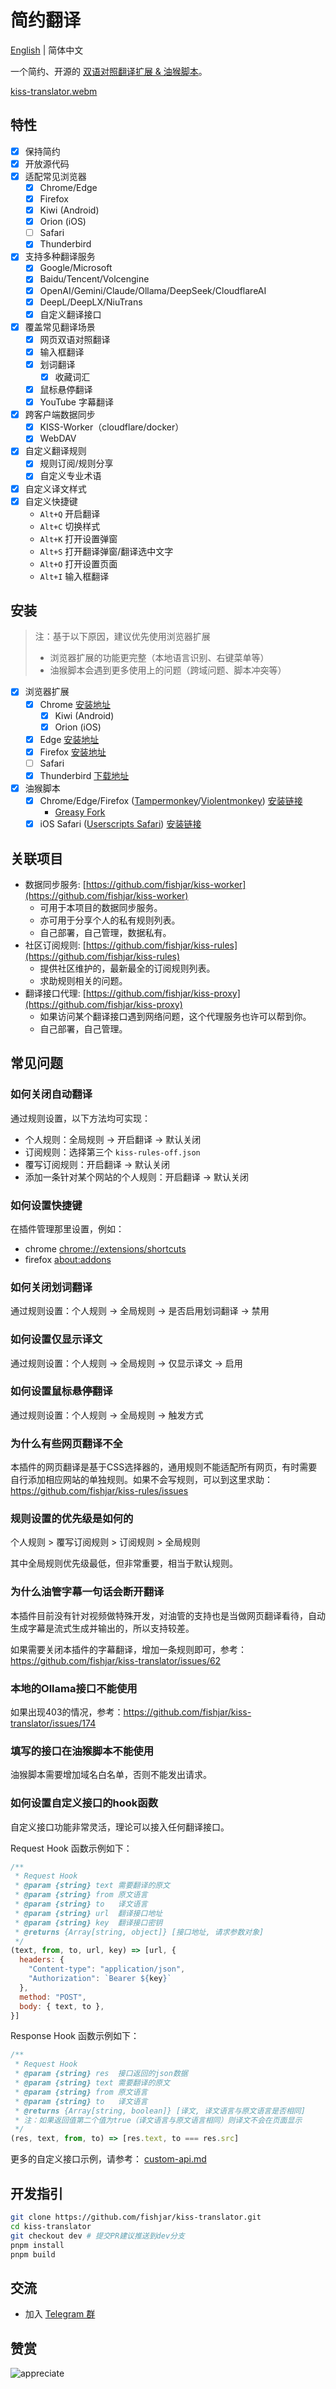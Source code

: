 # 简约翻译

[English](README.en.md) | 简体中文

一个简约、开源的 [双语对照翻译扩展 & 油猴脚本](https://github.com/fishjar/kiss-translator)。

[kiss-translator.webm](https://github.com/fishjar/kiss-translator/assets/1157624/f7ba8a5c-e4a8-4d5a-823a-5c5c67a0a47f)

## 特性

- [x] 保持简约
- [x] 开放源代码
- [x] 适配常见浏览器
  - [x] Chrome/Edge
  - [x] Firefox
  - [x] Kiwi (Android)
  - [x] Orion (iOS)
  - [ ] Safari
  - [x] Thunderbird
- [x] 支持多种翻译服务
  - [x] Google/Microsoft
  - [x] Baidu/Tencent/Volcengine
  - [x] OpenAI/Gemini/Claude/Ollama/DeepSeek/CloudflareAI
  - [x] DeepL/DeepLX/NiuTrans
  - [x] 自定义翻译接口
- [x] 覆盖常见翻译场景
  - [x] 网页双语对照翻译
  - [x] 输入框翻译
  - [x] 划词翻译
    - [x] 收藏词汇
  - [x] 鼠标悬停翻译
  - [x] YouTube 字幕翻译
- [x] 跨客户端数据同步
  - [x] KISS-Worker（cloudflare/docker）
  - [x] WebDAV
- [x] 自定义翻译规则
  - [x] 规则订阅/规则分享
  - [x] 自定义专业术语
- [x] 自定义译文样式
- [x] 自定义快捷键
  - `Alt+Q` 开启翻译
  - `Alt+C` 切换样式
  - `Alt+K` 打开设置弹窗
  - `Alt+S` 打开翻译弹窗/翻译选中文字
  - `Alt+O` 打开设置页面
  - `Alt+I` 输入框翻译

## 安装

> 注：基于以下原因，建议优先使用浏览器扩展
>
> - 浏览器扩展的功能更完整（本地语言识别、右键菜单等）
> - 油猴脚本会遇到更多使用上的问题（跨域问题、脚本冲突等）

- [x] 浏览器扩展
  - [x] Chrome [安装地址](https://chrome.google.com/webstore/detail/kiss-translator/bdiifdefkgmcblbcghdlonllpjhhjgof?hl=zh-CN)
    - [x] Kiwi (Android)
    - [x] Orion (iOS)
  - [x] Edge [安装地址](https://microsoftedge.microsoft.com/addons/detail/%E7%AE%80%E7%BA%A6%E7%BF%BB%E8%AF%91/jemckldkclkinpjighnoilpbldbdmmlh?hl=zh-CN)
  - [x] Firefox [安装地址](https://addons.mozilla.org/zh-CN/firefox/addon/kiss-translator/)
  - [ ] Safari
  - [x] Thunderbird [下载地址](https://github.com/fishjar/kiss-translator/releases)
- [x] 油猴脚本
  - [x] Chrome/Edge/Firefox ([Tampermonkey](https://www.tampermonkey.net/)/[Violentmonkey](https://violentmonkey.github.io/)) [安装链接](https://fishjar.github.io/kiss-translator/kiss-translator.user.js)
    - [Greasy Fork](https://greasyfork.org/zh-CN/scripts/472840-kiss-translator)
  - [x] iOS Safari ([Userscripts Safari](https://github.com/quoid/userscripts)) [安装链接](https://fishjar.github.io/kiss-translator/kiss-translator-ios-safari.user.js)

## 关联项目

- 数据同步服务: [https://github.com/fishjar/kiss-worker](https://github.com/fishjar/kiss-worker)
  - 可用于本项目的数据同步服务。
  - 亦可用于分享个人的私有规则列表。
  - 自己部署，自己管理，数据私有。
- 社区订阅规则: [https://github.com/fishjar/kiss-rules](https://github.com/fishjar/kiss-rules)
  - 提供社区维护的，最新最全的订阅规则列表。
  - 求助规则相关的问题。
- 翻译接口代理: [https://github.com/fishjar/kiss-proxy](https://github.com/fishjar/kiss-proxy)
  - 如果访问某个翻译接口遇到网络问题，这个代理服务也许可以帮到你。
  - 自己部署，自己管理。

## 常见问题

### 如何关闭自动翻译

通过规则设置，以下方法均可实现：

- 个人规则：全局规则 -> 开启翻译 -> 默认关闭
- 订阅规则：选择第三个 `kiss-rules-off.json`
- 覆写订阅规则：开启翻译 -> 默认关闭
- 添加一条针对某个网站的个人规则：开启翻译 -> 默认关闭

### 如何设置快捷键

在插件管理那里设置，例如： 

- chrome [chrome://extensions/shortcuts](chrome://extensions/shortcuts)
- firefox [about:addons](about:addons)

### 如何关闭划词翻译

通过规则设置：个人规则 -> 全局规则 -> 是否启用划词翻译 -> 禁用

### 如何设置仅显示译文

通过规则设置：个人规则 -> 全局规则 -> 仅显示译文 -> 启用

### 如何设置鼠标悬停翻译

通过规则设置：个人规则 -> 全局规则 -> 触发方式

### 为什么有些网页翻译不全

本插件的网页翻译是基于CSS选择器的，通用规则不能适配所有网页，有时需要自行添加相应网站的单独规则。如果不会写规则，可以到这里求助： https://github.com/fishjar/kiss-rules/issues

### 规则设置的优先级是如何的

个人规则 > 覆写订阅规则 > 订阅规则 > 全局规则

其中全局规则优先级最低，但非常重要，相当于默认规则。

### 为什么油管字幕一句话会断开翻译

本插件目前没有针对视频做特殊开发，对油管的支持也是当做网页翻译看待，自动生成字幕是流式生成并输出的，所以支持较差。

如果需要关闭本插件的字幕翻译，增加一条规则即可，参考：https://github.com/fishjar/kiss-translator/issues/62

### 本地的Ollama接口不能使用

如果出现403的情况，参考：https://github.com/fishjar/kiss-translator/issues/174

### 填写的接口在油猴脚本不能使用

油猴脚本需要增加域名白名单，否则不能发出请求。

### 如何设置自定义接口的hook函数

自定义接口功能非常灵活，理论可以接入任何翻译接口。

Request Hook 函数示例如下：

```js
/**
 * Request Hook
 * @param {string} text 需要翻译的原文
 * @param {string} from 原文语言
 * @param {string} to   译文语言
 * @param {string} url  翻译接口地址
 * @param {string} key  翻译接口密钥
 * @returns {Array[string, object]} [接口地址, 请求参数对象]
 */
(text, from, to, url, key) => [url, {
  headers: {
    "Content-type": "application/json",
    "Authorization": `Bearer ${key}`
  },
  method: "POST",
  body: { text, to },
}]
```

Response Hook 函数示例如下：

```js
/**
 * Request Hook
 * @param {string} res  接口返回的json数据
 * @param {string} text 需要翻译的原文
 * @param {string} from 原文语言
 * @param {string} to   译文语言
 * @returns {Array[string, boolean]} [译文, 译文语言与原文语言是否相同]
 * 注：如果返回值第二个值为true（译文语言与原文语言相同）则译文不会在页面显示
 */
(res, text, from, to) => [res.text, to === res.src]
```

更多的自定义接口示例，请参考： [custom-api.md](custom-api.md)

## 开发指引

```sh
git clone https://github.com/fishjar/kiss-translator.git
cd kiss-translator
git checkout dev # 提交PR建议推送到dev分支
pnpm install
pnpm build
```

## 交流

- 加入 [Telegram 群](https://t.me/+RRCu_4oNwrM2NmFl)

## 赞赏

![appreciate](https://github.com/fishjar/kiss-translator/assets/1157624/ebaecabe-2934-4172-8085-af236f5ee399)
